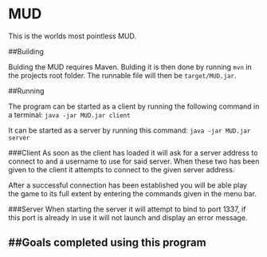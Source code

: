 # MUD
This is the worlds most pointless MUD.

##Building

Bulding the MUD requires Maven.
Bulding it is then done by running `mvn` in the projects root folder.
The runnable file will then be `target/MUD.jar`.

##Running

The program can be started as a client by running the following command in a terminal:
`java -jar MUD.jar client`

It can be started as a server by running this command:
`java -jar MUD.jar server`

###Client
As soon as the client has loaded it will ask for a server address to connect to and a username to use for
said server. When these two has been given to the client it attempts to connect to the given server 
address.

After a successful connection has been established you will be able play the game to its full extent by
entering the commands given in the menu bar.

###Server
When starting the server it will attempt to bind to port 1337, if this port is already in use it will not launch
and display an error message.

##Goals completed using this program
 - 